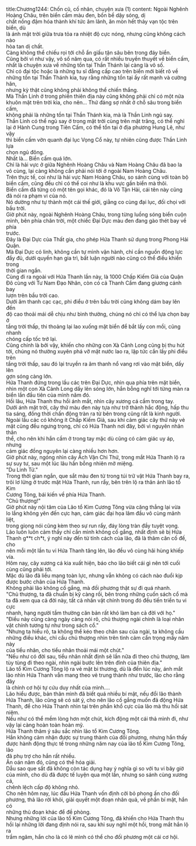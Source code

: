 title:Chương1244: Chốn cũ, cố nhân, chuyện xưa (1)
content:
Ngoài Nghênh Hoàng Châu, trên biển cấm màu đen, bốn bề dậy sóng, dị<br>chất nồng đậm hóa thành khí tức âm lãnh, ăn mòn hết thảy vạn tộc trên biển, dù<br>là ánh mặt trời giữa trưa tỏa ra nhiệt độ cực nóng, nhưng cũng không cách nào<br>hòa tan dị chất.<br>Càng không thể chiếu rọi tới chỗ ẩn giấu tận sâu bên trong đáy biển.<br>Cũng bởi vì như vậy, vô số năm qua, có rất nhiều truyền thuyết về biển cấm,<br>nhất là chuyện xưa về những tồn tại Thần Thánh lại càng là vô số.<br>Chỉ có đại tộc hoặc là những tu sĩ đẳng cấp cao trên biển mới biết rõ về<br>những tồn tại Thần Thánh kia, tuy rằng những tồn tại ấy rất mạnh và cường hãn,<br>nhưng kỳ thật cũng không phải không thể chiến thắng.<br>Mà Thần Linh ở trong phiến thiên địa này cũng không phải chỉ có một nửa<br>khuôn mặt trên trời kia, cho nên... Thứ đáng sợ nhất ở chỗ sâu trong biển cấm,<br>không phải là những tồn tại Thần Thánh kia, mà là Thần Linh ngủ say.<br>Thần Linh có thể ngủ say ở trong mặt trời cùng trên mặt trăng, có thể nghỉ<br>lại ở Hành Cung trong Tiên Cấm, có thể tồn tại ở địa phương Hung Lê, như vậy<br>thì biển cấm vờn quanh đại lục Vọng Cổ này, tự nhiên cũng được Thần Linh lựa<br>chọn ngủ đông.<br>Nhất là... Biển cấm quá lớn.<br>Chỉ là hải vực ở giữa Nghênh Hoàng Châu và Nam Hoàng Châu đã bao la<br>vô cùng, lại càng không cần phải nói tới ở ngoài Nam Hoàng Châu.<br>Trên thực tế, coi như là hải vực Nam Hoàng Châu, so sánh cùng với toàn bộ<br>biển cấm, cũng đều chỉ có thể coi như là khu vực gần biển mà thôi.<br>Biển cấm đã từng có một tên gọi khác, đó là Vô Tận Hải, cái tên này cũng<br>đã nói ra phạm vi của nó.<br>Nó dường như tự thành một cái thế giới, giằng co cùng đại lục, đối chọi với<br>bầu trời.<br>Giờ phút này, ngoài Nghênh Hoàng Châu, trong từng luồng sóng biển cuộn<br>mình, bên phía chân trời, một chiếc Đại Dực màu đen đang gào thét bay về phía<br>trước.<br>Đây là Đại Dực của Thất gia, cho phép Hứa Thanh sử dụng trong Phong Hải<br>Quận.<br>Mà Đại Dực có linh, không cần tự mình vận hành, chỉ cần nguồn động lực<br>đầy đủ, dưới quyền hạn gia trì, bất luận người nào cũng có thể điều khiển trong<br>thời gian ngắn.<br>Cùng đi ra ngoài với Hứa Thanh lần này, là 1000 Chấp Kiếm Giả của Quận<br>Đô cùng với Tư Nam Đạo Nhân, còn có cả Thanh Cầm đang giương cánh bay<br>lượn trên bầu trời cao.<br>Dưới âm thanh cạc cạc, phi điểu ở trên bầu trời cũng không dám bay lên đến<br>độ cao thoải mái dễ chịu như bình thường, chúng nó chỉ có thể lựa chọn bay ở<br>tầng trời thấp, thi thoảng lại lao xuống mặt biển để bắt lấy con mồi, cũng nhanh<br>chóng cấp tốc trở lại.<br>Cũng chính là bởi vậy, khiến cho những con Xà Cảnh Long cũng bị thu hút<br>tới, chúng nó thường xuyên phá vỡ mặt nước lao ra, lập tức cắn lấy phi điểu trên<br>tầng trời thấp, sau đó lại truyền ra âm thanh nổ vang rơi vào mặt biển, dấy lên<br>gợn sóng càng lớn.<br>Hứa Thanh đứng trong lầu các trên Đại Dực, nhìn qua phía trên mặt biển,<br>nhìn một con Xà Cảnh Long dấy lên sóng lớn, hắn bỗng nghĩ tới từng màn ra<br>biển lần đầu tiên của mình năm đó.<br>Hồi lâu, Hứa Thanh thu hồi ánh mắt, nhìn cây xương cá cầm trong tay.<br>Dưới ánh mặt trời, cây thứ màu đen này tựa như trở thành hắc động, hấp thu<br>tia sáng, đồng thời chấn động tràn ra từ bên trong cũng rất là kinh người.<br>Ngoài lầu các có không ít Chấp Kiếm Giả, sau khi cảm giác cây thứ này vẻ<br>mặt cũng đều ngưng trọng, chỉ có Hứa Thanh nơi đây, bởi vì nguyên nhân thân<br>thể, cho nên khi hắn cầm ở trong tay mặc dù cũng có cảm giác uy áp, nhưng<br>cảm giác đồng nguyên lại càng nhiều hơn hơn.<br>Giờ phút này, ngóng nhìn cây Ách Vận Chi Thứ, trong mắt Hứa Thanh lộ ra<br>sự suy tư, sau một lúc lâu hắn bỗng nhiên mở miệng.<br>"Du Linh Tử."<br>Trong thời gian ngắn, que sắt màu đen từ trong túi trữ vật Hứa Thanh bay ra,<br>trôi lơ lửng ở trước mặt Hứa Thanh, run rẩy, bên trên lộ ra thân ảnh lão tổ Kim<br>Cương Tông, bái kiến về phía Hứa Thanh.<br>"Chủ thượng!"<br>Giờ phút này nội tâm của Lão tổ Kim Cương Tông vừa căng thẳng lại vừa<br>lo lắng không yên đến cực hạn, cảm giác đại họa lâm đầu vô cùng mãnh liệt,<br>trong giọng nói cũng kèm theo sự run rẩy, đáy lòng tràn đầy tuyệt vọng.<br>Lão luôn luôn cảm thấy chỉ cần mình không cố gắng, nhất định sẽ bị Hứa<br>Thanh g**t ch*t, ý nghĩ này đến từ tính cách của lão, đã là thâm căn cố đế, cho<br>nên mỗi một lần tu vi Hứa Thanh tăng lên, lão đều vô cùng hãi hùng khiếp vía.<br>Hôm nay, cây xương cá kia xuất hiện, báo cho lão biết cái gì nên tới cuối<br>cùng cũng phải tới.<br>Mặc dù lão đã liều mạng toàn lực, nhưng vẫn không có cách nào đuổi kịp<br>được bước chân của Hứa Thanh.<br>Không phải lão không cố gắng, mà đối phương thật sự đi quá nhanh.<br>"Chủ thượng, ta đã chuẩn bị kỹ càng rồi, bên trong những cuốn sách cổ mà<br>ta đã xem qua cả đời này, tất cả nhân vật chính trong đó đều tiến triển tu vi cực<br>nhanh, hạng người tầm thường căn bản rất khó làm bạn cả đời với họ."<br>"Điều này cũng càng ngày càng nói rõ, chủ thượng ngài chính là loại nhân<br>vật chính tương tự như trong sách cổ."<br>"Nhưng ta hiểu rõ, ta không thể kéo theo chân sau của ngài, ta không cầu<br>những điều khác, chỉ cầu chủ thượng nhìn trên tình cảm cẩn trọng mấy năm này<br>của tiểu nhân, cho tiểu nhân thoải mái một chút."<br>"Nếu như có đời sau, tiểu nhân nhất định sẽ lần nữa đi theo chủ thượng, làm<br>tùy tùng đi theo ngài, nhìn ngài bước lên trên đỉnh của thiên địa."<br>Lão tổ Kim Cương Tông lộ ra vẻ mặt bi thương, dù là đến lúc này, ánh mắt<br>lão nhìn Hứa Thanh vẫn mang theo vẻ trung thành như trước, lão cho rằng đây<br>là chính cơ hội tự cứu duy nhất của mình....<br>Lão hiểu được, bản thân mình đã biết quá nhiều bí mật, nếu đổi lão thành<br>Hứa Thanh, lão cũng sẽ có sát ý, cho nên lão cố gắng muốn đả động Hứa<br>Thanh, để cho Hứa Thanh nhìn tại trên phần khổ cực của lão mà thu hồi sát<br>niệm.<br>Nếu như có thể mềm lòng hơn một chút, kích động một cái thả mình đi, như<br>vậy lại càng hoàn toàn hoàn mỹ.<br>Hứa Thanh thâm ý sâu sắc nhìn lão tổ Kim Cương Tông.<br>Hắn không cảm nhận được sự trung thành của đối phương, nhưng hắn thấy<br>được hành động thực tế trong những năm nay của lão tổ Kim Cương Tông, lão<br>đã phụ trợ cho hắn rất nhiều.<br>Ân oán năm đó, cũng có thể hóa giải.<br>Dẫu sao que sắt đã không còn tác dụng hay ý nghĩa gì so với tu vi bây giờ<br>của mình, cho dù đã được tế luyện qua một lần, nhưng so sánh cùng xương cá,<br>chênh lệch cấp độ không nhỏ.<br>Cho nên hôm nay, lúc đầu Hứa Thanh vốn định cởi bỏ phong ấn cho đối<br>phương, thả lão rời khỏi, giải quyết một đoạn nhân quả, về phần bí mật, hắn có<br>những thủ đoạn khác để đề phòng.<br>Nhưng những lời của lão tổ Kim Cương Tông, đã khiến cho Hứa Thanh thu<br>hồi lại những lời đang định nói ra, sau khi suy nghĩ một hồi, trong mắt hắn lộ ra<br>trầm ngâm, hắn cho là có lẽ mình có thể cho đối phương một cái cơ hội.